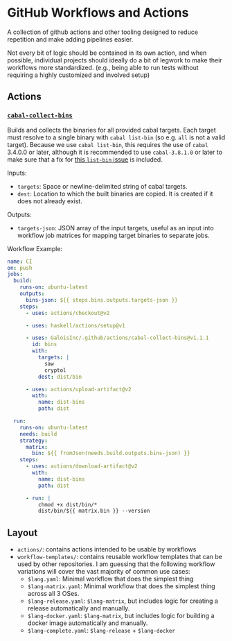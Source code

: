 # GitHub Workflows and Actions

A collection of github actions and other tooling designed to reduce repetition
and make adding pipelines easier.

Not every bit of logic should be contained in its own action, and when possible,
individual projects should ideally do a bit of legwork to make their workflows
more standardized. (e.g., being able to run tests without requiring a highly
customized and involved setup)

## Actions

### [`cabal-collect-bins`](./actions/cabal-collect-bins/action.yml)

Builds and collects the binaries for all provided cabal targets. Each target
must resolve to a single binary with `cabal list-bin` (so e.g. `all` is not
a valid target). Because we use `cabal list-bin`, this requires the use of
`cabal` 3.4.0.0 or later, although it is recommended to use `cabal-3.8.1.0`
or later to make sure that a fix for
[this `list-bin` issue](https://github.com/haskell/cabal/issues/7679)
is included.

Inputs:
- `targets`: Space or newline-delimited string of cabal targets.
- `dest`: Location to which the built binaries are copied. It is created if it
  does not already exist.

Outputs:
- `targets-json`: JSON array of the input targets, useful as an input into
  workflow job matrices for mapping target binaries to separate jobs.

Workflow Example:

```yml
name: CI
on: push
jobs:
  build:
    runs-on: ubuntu-latest
    outputs:
      bins-json: ${{ steps.bins.outputs.targets-json }}
    steps:
      - uses: actions/checkout@v2

      - uses: haskell/actions/setup@v1

      - uses: GaloisInc/.github/actions/cabal-collect-bins@v1.1.1
        id: bins
        with:
          targets: |
            saw
            cryptol
          dest: dist/bin

      - uses: actions/upload-artifact@v2
        with:
          name: dist-bins
          path: dist

  run:
    runs-on: ubuntu-latest
    needs: build
    strategy:
      matrix:
        bin: ${{ fromJson(needs.build.outputs.bins-json) }}
    steps:
      - uses: actions/download-artifact@v2
        with:
          name: dist-bins
          path: dist

      - run: |
          chmod +x dist/bin/*
          dist/bin/${{ matrix.bin }} --version
```

## Layout

- `actions/`: contains actions intended to be usable by workflows
- `workflow-templates/`: contains reusable workflow templates that can be used by other repositories.
  I am guessing that the following workflow variations will cover the vast majority of common use cases:
  - `$lang.yaml`: Minimal workflow that does the simplest thing
  - `$lang-matrix.yaml`: Minimal workflow that does the simplest thing across all 3 OSes.
  - `$lang-release.yaml`: `$lang-matrix`, but includes logic for creating a release automatically and manually.
  - `$lang-docker.yaml`: `$lang-matrix`, but includes logic for building a docker image automatically and manually.
  - `$lang-complete.yaml`: `$lang-release` + `$lang-docker`
